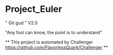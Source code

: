 # Project_Euler

" Git gud " V2.0

"Any fool can know, the point is to understand"


** This project is automated by Challenger https://github.com/FlavorlessQuark/Challenger **

